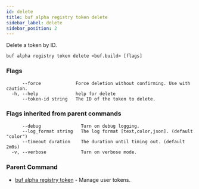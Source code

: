 ```yaml
---
id: delete
title: buf alpha registry token delete
sidebar_label: delete
sidebar_position: 2
---
```

Delete a token by ID.

```
buf alpha registry token delete <buf.build> [flags]
```

### Flags

```
      --force             Force deletion without confirming. Use with caution.
  -h, --help              help for delete
      --token-id string   The ID of the token to delete.
```

### Flags inherited from parent commands

```
      --debug               Turn on debug logging.
      --log_format string   The log format [text,color,json]. (default "color")
      --timeout duration    The duration until timing out. (default 2m0s)
  -v, --verbose             Turn on verbose mode.
```

### Parent Command

* [buf alpha registry token](index)	 - Manage user tokens.
